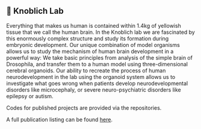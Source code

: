 ## 🧠 Knoblich Lab

Everything that makes us human is contained within 1.4kg of yellowish tissue that we call the human brain. In the Knoblich lab we are fascinated by this enormously complex structure and study its formation during embryonic development. Our unique combination of model organisms allows us to study the mechanism of human brain development in a powerful way: We take basic principles from analysis of the simple brain of Drosophila, and transfer them to a human model using three-dimensional cerebral organoids. Our ability to recreate the process of human neurodevelopment in the lab using the organoid system allows us to investigate what goes wrong when patients develop neurodevelopmental disorders like microcephaly, or severe neuro-psychiatric disorders like epilepsy or autism.

Codes for published projects are provided via the repositories.

A full publication listing can be found [here](https://www.oeaw.ac.at/imba/research/juergen-knoblich/publications).
